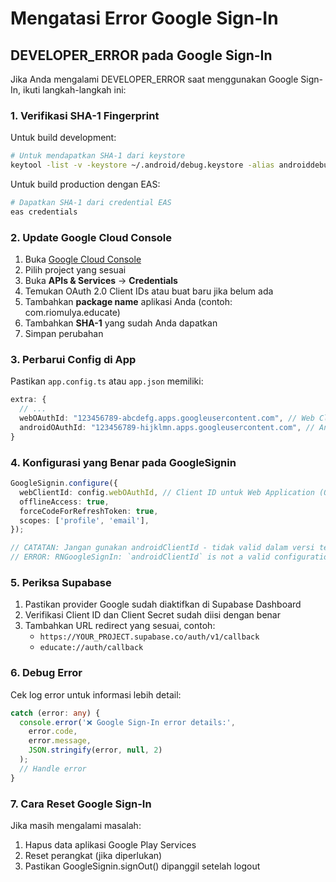 # Mengatasi Error Google Sign-In

## DEVELOPER_ERROR pada Google Sign-In

Jika Anda mengalami DEVELOPER_ERROR saat menggunakan Google Sign-In, ikuti langkah-langkah ini:

### 1. Verifikasi SHA-1 Fingerprint

Untuk build development:

```bash
# Untuk mendapatkan SHA-1 dari keystore
keytool -list -v -keystore ~/.android/debug.keystore -alias androiddebugkey -storepass android -keypass android
```

Untuk build production dengan EAS:

```bash
# Dapatkan SHA-1 dari credential EAS
eas credentials
```

### 2. Update Google Cloud Console

1. Buka [Google Cloud Console](https://console.cloud.google.com/)
2. Pilih project yang sesuai
3. Buka **APIs & Services** -> **Credentials**
4. Temukan OAuth 2.0 Client IDs atau buat baru jika belum ada
5. Tambahkan **package name** aplikasi Anda (contoh: com.riomulya.educate)
6. Tambahkan **SHA-1** yang sudah Anda dapatkan
7. Simpan perubahan

### 3. Perbarui Config di App

Pastikan `app.config.ts` atau `app.json` memiliki:

```typescript
extra: {
  // ...
  webOAuthId: "123456789-abcdefg.apps.googleusercontent.com", // Web Client ID dari Google Cloud Console
  androidOAuthId: "123456789-hijklmn.apps.googleusercontent.com", // Android Client ID dari Google Cloud Console
}
```

### 4. Konfigurasi yang Benar pada GoogleSignin

```typescript
GoogleSignin.configure({
  webClientId: config.webOAuthId, // Client ID untuk Web Application (OAuth 2.0 client ID)
  offlineAccess: true,
  forceCodeForRefreshToken: true,
  scopes: ['profile', 'email'],
});

// CATATAN: Jangan gunakan androidClientId - tidak valid dalam versi terbaru
// ERROR: RNGoogleSignIn: `androidClientId` is not a valid configuration parameter, please remove it.
```

### 5. Periksa Supabase

1. Pastikan provider Google sudah diaktifkan di Supabase Dashboard
2. Verifikasi Client ID dan Client Secret sudah diisi dengan benar
3. Tambahkan URL redirect yang sesuai, contoh:
   - `https://YOUR_PROJECT.supabase.co/auth/v1/callback`
   - `educate://auth/callback`

### 6. Debug Error

Cek log error untuk informasi lebih detail:

```typescript
catch (error: any) {
  console.error('❌ Google Sign-In error details:',
    error.code,
    error.message,
    JSON.stringify(error, null, 2)
  );
  // Handle error
}
```

### 7. Cara Reset Google Sign-In

Jika masih mengalami masalah:

1. Hapus data aplikasi Google Play Services
2. Reset perangkat (jika diperlukan)
3. Pastikan GoogleSignin.signOut() dipanggil setelah logout
